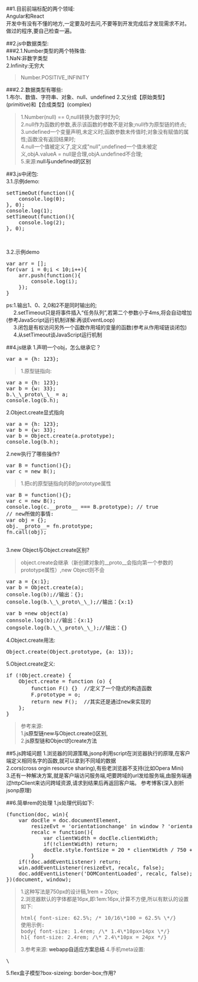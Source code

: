 <style>
a{text-decoration: none;}
a:link{text-decoration: none;}
a:visited{text-decoration: none;}
a:hover{text-decoration: none;}
a:active{text-decoration: none;}
</style>
##1.目前前端标配的两个领域:<br/>
Angular和React<br/>
开发中有没有不懂的地方,一定要及时去问,不要等到开发完成后才发现需求不对。做过的程序,要自己检查一遍。

##2.js中数据类型:<br/>
###2.1.Number类型的两个特殊值:<br/>
1.NaN:非数字类型<br/>
2.Infinity:无穷大<br/>
>Number.POSITIVE_INFINITY

###2.2.数据类型有哪些:<br/>
1.布尔、数值、字符串、对象、null、undefined
2.又分成【原始类型】(primitive)和【合成类型】(complex)
>1.Number(null) == 0,null转换为数字时为0;<br/>
>2.null作为函数的参数,表示该函数的参数不是对象;null作为原型链的终点;<br/>
>3.undefined一个变量声明,未定义时;函数参数未传值时;对象没有赋值的属性;函数没有返回结果时;<br/>
>4.null一个值被定义了,定义成"null",undefined一个值未被定义,objA.valueA = null是合理,objA.undefined不合理;<br/>
>5.来源:[null与undefined的区别](http://www.ruanyifeng.com/blog/2014/03/undefined-vs-null.html)

##3.js中闭包:<br/>
3.1.示例demo:<br/>
<pre>
setTimeOut(function(){
	console.log(0);	
}, 0);
console.log(1);
setTimeout(function(){
	console.log(2);
}, 0);
</pre><br/>
3.2.示例demo<br/>
<pre>
var arr = [];
for(var i = 0;i < 10;i++){
	arr.push(function(){
		console.log(i);
	});
}
</pre>
ps:1.输出1、0、2,0和2不是同时输出的;<br/>
&nbsp;&nbsp;&nbsp;&nbsp;&nbsp;2.setTimeout只是将事件插入“任务队列”,若第二个参数小于4ms,将会自动增加(参考<a href="http://www.ruanyifeng.com/blog/2014/10/event-loop.html">JavaScript运行机制详解:再谈EventLoop</a>)<br/>
&nbsp;&nbsp;&nbsp;&nbsp;&nbsp;3.闭包是有权访问另外一个函数作用域的变量的函数(参考<a href="https://github.com/dwqs/blog/issues/18">从作用域链谈闭包</a>)<br/>
&nbsp;&nbsp;&nbsp;&nbsp;&nbsp;4.<a href="http://www.cnblogs.com/zichi/p/4604053.html">从setTimeout谈JavaScript运行机制</a><br/>


##4.js继承
1.声明一个obj，怎么继承它？
<pre>
var a = {h: 123};
</pre>
>1.原型链指向:
<pre>
var a = {h: 123};
var b = {w: 33};
b.\_\_proto\_\_ = a;
console.log(b.h);
</pre>
2.Object.create显式指向
<pre>
var a = {h: 123};
var b = {w: 33};
var b = Object.create(a.prototype);
console.log(b.h);
</pre>

2.new执行了哪些操作?
<pre>
var B = function(){};
var c = new B();
</pre>
>1.把c的原型链指向的B的prototype属性
<pre>
var B = function(){};
var c = new B();
console.log(c.__proto__ === B.prototype); // true
// new所做的事情:
var obj = {};
obj.__proto__= fn.prototype;
fn.call(obj);

</pre>


3.new Object与Object.create区别?
>object.create会继承（新创建对象的\_\_proto\_\_会指向第一个参数的prototype属性）,new Object则不会
<pre>
var a = {x:1};
var b = Object.create(a);
console.log(b);//输出：{};
console.log(b.\_\_proto\_\_);//输出：{x:1}
</pre>
<pre>
var b =new object(a)
connsole.log(b);//输出：{x:1}
congsole.log(b.\_\_proto\_\_);//输出：{}
</pre>

4.Object.create用法:
<pre>
Object.create(Object.prototype, {a: 13});
</pre>

5.Object.create定义:
<pre>
if (!Object.create) {
	Object.create = function (o) {
		function F() {}  //定义了一个隐式的构造函数
		F.prototype = o;
		return new F();  //其实还是通过new来实现的
	};
}
</pre>

>参考来源:<br/>
>1.[js原型链new与Object.create()区别,](http://blog.csdn.net/fangchao3652/article/details/50555985)<br/>
>2.[js原型链和Object的create方法](http://www.cnblogs.com/HKUI/p/4127383.html)


##5.js跨域问题
1.浏览器的同源策略,jsonp利用script在浏览器执行的原理,在客户端定义相同名字的函数,就可以拿到不同域的数据<br/>
2.cors(cross orgin resource sharing),有些老浏览器不支持(比如Opera Mini)<br/>
3.还有一种解决方案,就是客户端访问服务端,吧要跨域的url发给服务端,由服务端通过httpClient来访问跨域资源,请求到结果后再返回客户端。
[参考博客(深入剖析jsonp原理)](http://www.cnblogs.com/digdeep/p/4170059.html)

##6.简单rem的处理
1.js处理代码如下:
<pre>
(function(doc, win){
	var docEle = doc.documentElement,
		resizeEvt = 'orientationchange' in window ? 'orientationchange' : 'resize',
		recalc = function(){
			var clientWidth = docEle.clientWidth;
			if(!clientWidth) return;
			docEle.style.fontSize = 20 * clientWidth / 750 + 'px';
		}
	if(!doc.addEventListener) return;
	win.addEventListener(resizeEvt, recalc, false);
	doc.addEventListener('DOMContentLoaded', recalc, false);
})(document, window);
</pre>
>1.这种写法是750px的设计稿,1rem = 20px;<br/>
>2.浏览器默认的字体都是16px,即:1em:16px,计算不方便,所以有默认的设置如下:
><pre>
>html{ font-size: 62.5%; /* 10/16\*100 = 62.5% \*/}
>使用示例:
>body{ font-size: 1.4rem; /\* 1.4\*10px=14px \*/}
>h1{ font-size: 2.4rem; /\* 2.4\*10px = 24px */}
></pre>
>3.参考来源: [webapp自适应方案总结](http://www.cnblogs.com/breakdown/p/4231708.html)
>4.手机meta设置:
<pre>
\<meta name="viewport" content="width=device-width, initial-scale=1, user-scalable=no, minimum-scale=1.0, maximum-scale=1.0">
</pre>
5.flex盒子模型?box-sizeing: border-box;作用?